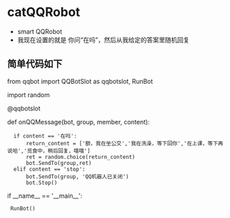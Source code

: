 # catQQRobot

* smart QQRobot
* 我现在设置的就是 你问“在吗”，然后从我给定的答案里随机回复
 
## 简单代码如下

from qqbot import QQBotSlot as qqbotslot, RunBot

import random

@qqbotslot

def onQQMessage(bot, group, member, content):

      if content == '在吗':
          return_content = ['额，我在坐公交','我在洗澡，等下回你','在上课，等下再说哈','觅食中，稍后回复，嘻嘻']
          ret = random.choice(return_content)
          bot.SendTo(group,ret)
      elif content == 'stop':
          bot.SendTo(group, 'QQ机器人已关闭')
          bot.Stop()
           
if \_\_name__ == '\_\_main__':

     RunBot()

